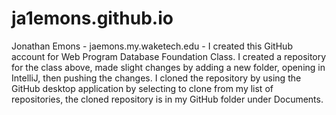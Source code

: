 # ja1emons.github.io
Jonathan Emons - jaemons.my.waketech.edu -
I created this GitHub account for Web Program Database Foundation Class.
I created a repository for the class above, made slight changes by adding a new folder, opening in IntelliJ, then pushing the changes.
I cloned the repository by using the GitHub desktop application by selecting to clone from my list of repositories, the cloned repository is in my GitHub folder under Documents.
